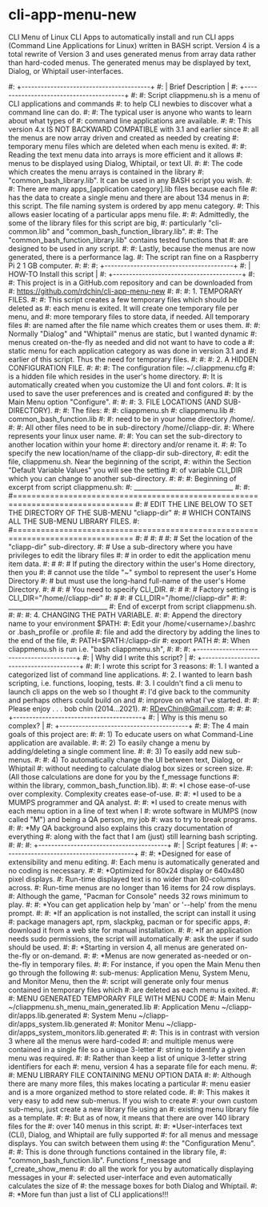 # cli-app-menu-new
CLI Menu of Linux CLI Apps to automatically install and run CLI apps (Command Line Applications for Linux) written in BASH script. Version 4 is a total rewrite of Version 3 and uses generated menus from array data rather than hard-coded menus. The generated menus may be displayed by text, Dialog, or Whiptail user-interfaces.

#: +----------------------------------------+
#: |            Brief Description           |
#: +----------------------------------------+
#:
#: Script cliappmenu.sh is a menu of CLI applications and commands
#: to help CLI newbies to discover what a command line can do.
#:
#: The typical user is anyone who wants to learn about what types of
#: command line applications are available.
#:
#: This version 4.x IS NOT BACKWARD COMPATIBLE with 3.1 and earlier since
#: all the menus are now array driven and created as needed by creating
#: temporary menu files which are deleted when each menu is exited.
#:
#: Reading the text menu data into arrays is more efficient and it allows
#: menus to be displayed using Dialog, Whiptail, or text UI.
#:
#: The code which creates the menu arrays is contained in the library
#: "common_bash_library.lib". It can be used in any BASH script you wish.
#:
#: There are many apps_[application category].lib files because each file
#: has the data to create a single menu and there are about 134 menus in
#: this script. The file naming system is ordered by app menu category.
#: This allows easier locating of a particular apps menu file.
#:
#: Admittedly, the some of the library files for this script are big,
#: particularly "cli-common.lib" and "common_bash_function_library.lib".
#:
#: The "common_bash_function_library.lib" contains tested functions that
#: are designed to be used in any script.
#: 
#: Lastly, because the menus are now generated, there is a performance lag.
#: The script ran fine on a Raspberry Pi 2 1 GB computer.
#:
#:
#: +----------------------------------------+
#: |       HOW-TO Install this script       |
#: +----------------------------------------+
#:
#: This project is in a GitHub.com repository and can be downloaded from 
#: https://github.com/rdchin/cli-app-menu-new
#:
#:
#: 1. TEMPORARY FILES.
#:
#: This script creates a few temporary files which should be deleted as
#: each menu is exited. It will create one temporary file per menu, and
#: more temporary files to store data, if needed. All temporary files
#: are named after the file name which creates them or uses them.
#:
#: Normally "Dialog" and "Whiptail" menus are static, but I wanted dynamic
#: menus created on-the-fly as needed and did not want to have to code a
#: static menu for each application category as was done in version 3.1 and
#: earlier of this script. Thus the need for temporary files. 
#:
#: 
#: 2. A HIDDEN CONFIGURATION FILE.
#:
#: #: The configuration file: ~/.cliappmenu.cfg 
#: is a hidden file which resides in the user's home directory.
#: It is automatically created when you customize the UI and font colors.
#: It is used to save the user preferences and is created and configured
#: by the Main Menu option "Configure".
#:
#:
#: 3. FILE LOCATIONS (AND SUB-DIRECTORY).
#:
#: The files: 
#:
#: cliappmenu.sh
#: cliappmenu.lib
#: common_bash_function.lib
#:
#: need to be in your home directory /home/<username>.
#:
#: All other files need to be in sub-directory /home/<username>/cliapp-dir.
#: Where <username> represents your linux user name.
#: 
#: You can set the sub-directory to another location within your home
#: directory and/or rename it. 
#:
#: To specify the new location/name of the cliapp-dir sub-directory, 
#: edit the file, cliappmenu.sh. Near the beginning of the script,
#: within the Section "Default Variable Values" you will see the setting
#: of variable CLI_DIR which you can change to another sub-directory.
#:
#:
#:  Beginning of excerpt from script cliappmenu.sh:
#: _______________________________
#:
#: #================================================================================
#: # EDIT THE LINE BELOW TO SET THE DIRECTORY OF THE SUB-MENU "cliapp-dir"
#: # WHICH CONTAINS ALL THE SUB-MENU LIBRARY FILES.
#: #================================================================================
#: #
#: #
#: # Set the location of the "cliapp-dir" sub-directory.
#: # Use a sub-directory where you have privileges to edit the library files
#: # in order to edit the application menu item data.
#: #
#: # If puting the directory within the user's Home directory, then you
#: # cannot use the tilde "~" symbol to represent the user's Home Directory
#: # but must use the long-hand full-name of the user's Home Directory.
#: #
#: # You need to specify CLI_DIR.
#: #
#: # Factory setting is CLI_DIR="/home/<username>/cliapp-dir"
#: #
#: # CLI_DIR="/home/<username>/cliapp-dir"
#:
#: _______________________________
#: End of excerpt from script cliappmenu.sh.
#:
#:
#: 4. CHANGING THE PATH VARIABLE.
#:
#: Append the directory name to your environment $PATH:
#: Edit your /home/<username>/.bashrc or .bash_profile or .profile
#: file and add the directory by adding the lines to the end of the file,
#:                   PATH=$PATH:<User-chosen directory path>/cliapp-dir
#:                   export PATH
#:
#: When cliappmenu.sh is run i.e. "bash cliappmenu.sh",
#:
#:
#: +----------------------------------------+
#: |      Why did I write this script?      |
#: +----------------------------------------+
#:
#: I wrote this script for 3 reasons:
#: 1. I wanted a categorized list of command line applications.
#: 2. I wanted to learn bash scripting, i.e. functions, looping, tests.
#: 3. I couldn't find a cli menu to launch cli apps on the web so I thought
#:    I'd give back to the community and perhaps others could build on and
#:    improve on what I've started.
#:
#: Please enjoy . . . bob chin (2014...2021).
#:                    RDevChin@Gmail.com.
#:
#:
#: +----------------------------------------+
#: |      Why is this menu so complex?      |
#: +----------------------------------------+
#:
#: The 4 main goals of this project are:
#:
#: 1) To educate users on what Command-Line application are available.
#:
#: 2) To easily change a menu by adding/deleting a single comment line.
#:
#: 3) To easily add new sub-menus.
#:
#: 4) To automatically change the UI between text, Dialog, or Whiptail
#:    without needing to calculate dialog box sizes or screen size.
#:    (All those calculations are done for you by the f_message functions
#:    within the library, common_bash_function.lib).
#:
#: *I chose ease-of-use over complexity. Complexity creates ease-of-use.
#:
#: *I used to be a MUMPS programmer and QA analyst.
#:
#: *I used to create menus with each menu option in a line of text when I
#:  wrote software in MUMPS (now called "M") and being a QA person, my job
#:  was to try to break programs.
#:
#: *My QA background also explains this crazy documentation of everything
#:  along with the fact that I am (just) still learning bash scripting.
#:
#:
#: +----------------------------------------+
#: |             Script features            |
#: +----------------------------------------+
#:
#: *Designed for ease of extensibility and menu editing.
#:  Each menu is automatically generated and no coding is necessary.
#:
#: *Optimized for 80x24 display or 640x480 pixel displays.
#:  Run-time displayed text is no wider than 80-columns across.
#:  Run-time menus are no longer than 16 items for 24 row displays.
#:  Although the game, "Pacman for Console" needs 32 rows minimum to play.
#:
#: *You can get application help by 'man' or '--help' from the menu prompt.
#:
#: *If an application is not installed, the script can install it using
#:  package managers apt, rpm, slackpkg, pacman or for specific apps,
#:  download it from a web site for manual installation.
#:
#: *If an application needs sudo permissions, the script will automatically
#:  ask the user if sudo should be used.
#:
#: *Starting in version 4, all menus are generated on-the-fly or on-demand.
#:
#: *Menus are now generated as-needed or on-the-fly in temporary files.
#:
#:  For instance, if you open the Main Menu then go through the following
#:  sub-menus: Application Menu, System Menu, and Monitor Menu, then the
#:  script will generate only four menus contained in temporary files which
#:  are deleted as each menu is exited.
#:
#:    MENU                GENERATED TEMPORARY FILE WITH MENU CODE
#:  Main Menu         ~/cliappmenu.sh_menu_main_generated.lib
#:  Application Menu  ~/cliapp-dir/apps.lib.generated
#:  System Menu       ~/cliapp-dir/apps_system.lib.generated
#:  Monitor Menu      ~/cliapp-dir/apps_system_monitors.lib.generated
#:
#:  This is in contrast with version 3 where all the menus were hard-coded
#:  and multiple menus were contained in a single file so a unique 3-letter
#:  string to identify a given menu was required.
#:
#:  Rather than keep a list of unique 3-letter string identifiers for each
#:  menu, version 4 has a separate file for each menu.
#:
#:    MENU                LIBRARY FILE CONTAINING MENU OPTION DATA
#:
#:  Although there are many more files, this makes locating a particular
#:  menu easier and is a more organized method to store related code.
#:
#:  This makes it very easy to add new sub-menus. If you wish to create 
#:  your own custom sub-menu, just create a new library file using an 
#:  existing menu library file as a template.
#:
#:  But as of now, it means that there are over 140 library files for the
#:  over 140 menus in this script.
#:
#: *User-interfaces text (CLI), Dialog, and Whiptail are fully supported
#:  for all menus and message displays. You can switch between them using
#:  the "Configuration Menu".
#:
#:  This is done through functions contained in the library file,
#:  "common_bash_function.lib". Functions f_message and f_create_show_menu
#:  do all the work for you by automatically displaying messages in your
#:  selected user-interface and even automatically calculates the size of
#:  the message boxes for both Dialog and Whiptail.
#:
#: *More fun than just a list of CLI applications!!!
